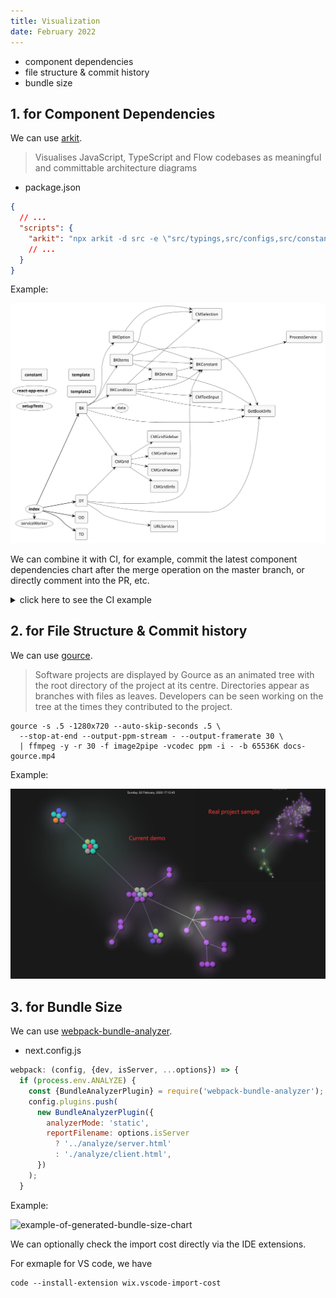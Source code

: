 ```yaml
---
title: Visualization
date: February 2022
---
```


- component dependencies  
- file structure & commit history  
- bundle size  

## 1. for Component Dependencies

We can use [arkit](https://github.com/dyatko/arkit).

>Visualises JavaScript, TypeScript and Flow codebases as meaningful and committable architecture diagrams

- package.json

```json
{
  // ...
  "scripts": {
    "arkit": "npx arkit -d src -e \"src/typings,src/configs,src/constants.ts\" -o ./docs-components.png",
    // ...
  }
}
```

Example:

![example-of-generated-component-dependencies](https://raw.githubusercontent.com/ibarapascal/netbooks/master/src/temp/vision-view-components.svg)

We can combine it with CI, for example, commit the latest component dependencies chart after the merge operation on the master branch, or directly comment into the PR, etc.  

<details>

<summary>click here to see the CI example</summary>

```yml
name: Arkit
on:
  pull_request:
    branches:
      - master

jobs:
  arkit:
    runs-on: ubuntu-latest
    steps:
      - name: Checkout
        uses: actions/checkout@v2
      - name: Init
        uses: actions/setup-node@v2
        with:
          node-version: 17
          cache: yarn
      - name: Create Arkit image
        run: |
          npm install -g yarn
          yarn
          yarn arkit
      - name: Upload image
        uses: devicons/public-upload-to-imgur@v2.2.2
        id: imgur_step
        with:
          path: ./docs-components.png
          client_id: ${{secrets.IMGUR_CLIENT_ID}}
      - name: Make comment
        uses: github-actions-up-and-running/pr-comment@v1.0.1
        with:
          repo-token: ${{secrets.GITHUB_TOKEN}}
          message: ${{ fromJSON(steps.imgur_step.outputs.markdown_urls)[0] }}
```

</details>

## 2. for File Structure & Commit history

We can use [gource](https://gource.io/).

>Software projects are displayed by Gource as an animated tree with the root directory of the project at its centre. Directories appear as branches with files as leaves. Developers can be seen working on the tree at the times they contributed to the project.

```shell
gource -s .5 -1280x720 --auto-skip-seconds .5 \
  --stop-at-end --output-ppm-stream - --output-framerate 30 \
  | ffmpeg -y -r 30 -f image2pipe -vcodec ppm -i - -b 65536K docs-gource.mp4
```

Example: 

![example-of-generated-commit-history-and-file-structure](https://raw.githubusercontent.com/ibarapascal/netbooks/master/src/temp/screenshot-files-20200202172311.jpg)

## 3. for Bundle Size

We can use [webpack-bundle-analyzer](https://www.npmjs.com/package/webpack-bundle-analyzer).

- next.config.js

```js
webpack: (config, {dev, isServer, ...options}) => {
  if (process.env.ANALYZE) {
    const {BundleAnalyzerPlugin} = require('webpack-bundle-analyzer');
    config.plugins.push(
      new BundleAnalyzerPlugin({
        analyzerMode: 'static',
        reportFilename: options.isServer
          ? '../analyze/server.html'
          : './analyze/client.html',
      })
    );
  }
```

Example:

![example-of-generated-bundle-size-chart](https://user-images.githubusercontent.com/30466424/206376178-3ea7339e-0268-492a-b462-99be888fa142.png)

We can optionally check the import cost directly via the IDE extensions.  

For exmaple for VS code, we have

```
code --install-extension wix.vscode-import-cost
```
